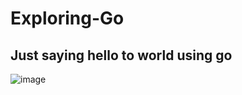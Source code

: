 # Exploring-Go<br>
## Just saying hello to world using go<br>
![image](https://user-images.githubusercontent.com/99744406/161936313-cbb0af9a-41ce-4b6d-9384-c8345f4b56c6.png)
